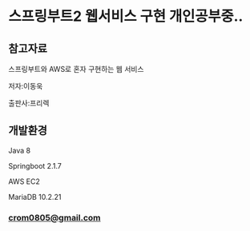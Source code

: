 # 스프링부트2 웹서비스 구현 개인공부중..
## 참고자료
스프링부트와 AWS로 혼자 구현하는 웹 서비스

저자:이동욱 

출판사:프리렉

## 개발환경
Java 8

Springboot 2.1.7

AWS EC2

MariaDB 10.2.21


### crom0805@gmail.com




